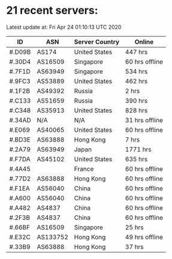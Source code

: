 # 21 recent servers:

Latest update at: Fri Apr 24 01:10:13 UTC 2020

| ID | ASN | Server Country | Online |
| -- | --- | -------------- | ------ |
| #.D09B | AS174 | United States | 447 hrs |
| #.30D4 | AS16509 | Singapore | 60 hrs offline |
| #.7F1D | AS63949 | Singapore | 534 hrs |
| #.9FC3 | AS53889 | United States | 462 hrs |
| #.1F2B | AS49392 | Russia | 2 hrs |
| #.C133 | AS51659 | Russia | 390 hrs |
| #.C348 | AS35913 | United States | 828 hrs |
| #.34AD | N/A | N/A | 31 hrs offline |
| #.E069 | AS40065 | United States | 60 hrs offline |
| #.BD3E | AS63888 | Hong Kong | 7 hrs |
| #.2A79 | AS63949 | Japan | 1771 hrs |
| #.F7DA | AS45102 | United States | 635 hrs |
| #.4A45 |  | France | 60 hrs offline |
| #.77D2 | AS63888 | Hong Kong | 60 hrs offline |
| #.F1EA | AS56040 | China | 60 hrs offline |
| #.A600 | AS56040 | China | 60 hrs offline |
| #.A482 | AS4837 | China | 60 hrs offline |
| #.2F3B | AS4837 | China | 60 hrs offline |
| #.66BF | AS16509 | Singapore | 25 hrs |
| #.E32C | AS133752 | Hong Kong | 49 hrs offline |
| #.33B9 | AS63888 | Hong Kong | 37 hrs |

